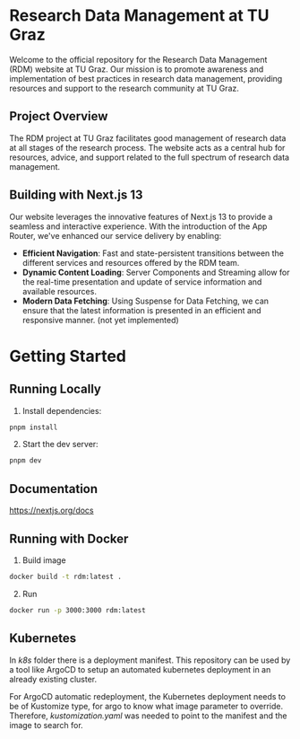 # Research Data Management at TU Graz

Welcome to the official repository for the Research Data Management (RDM) website at TU Graz. Our mission is to promote awareness and implementation of best practices in research data management, providing resources and support to the research community at TU Graz.

## Project Overview

The RDM project at TU Graz facilitates good management of research data at all stages of the research process. The website acts as a central hub for resources, advice, and support related to the full spectrum of research data management.

## Building with Next.js 13

Our website leverages the innovative features of Next.js 13 to provide a seamless and interactive experience. With the introduction of the App Router, we've enhanced our service delivery by enabling:

- **Efficient Navigation**: Fast and state-persistent transitions between the different services and resources offered by the RDM team.
- **Dynamic Content Loading**: Server Components and Streaming allow for the real-time presentation and update of service information and available resources.
- **Modern Data Fetching**: Using Suspense for Data Fetching, we can ensure that the latest information is presented in an efficient and responsive manner. (not yet implemented)

# Getting Started

## Running Locally

1. Install dependencies:

```sh
pnpm install
```

2. Start the dev server:

```sh
pnpm dev
```

## Documentation

https://nextjs.org/docs

## Running with Docker

1. Build image

```sh
docker build -t rdm:latest .
```

2. Run

```sh
docker run -p 3000:3000 rdm:latest
```

## Kubernetes

In _k8s_ folder there is a deployment manifest. This repository can be used by a tool like ArgoCD to setup an automated kubernetes deployment in an already existing cluster.

For ArgoCD automatic redeployment, the Kubernetes deployment needs to be of Kustomize type, for argo to know what image parameter to override. Therefore, _kustomization.yaml_ was needed to point to the manifest and the image to search for.
